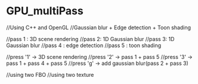 # GPU_multiPass
//Using C++ and OpenGL
//Gaussian blur + Edge detection + Toon shading

//pass 1 : 3D scene rendering
//pass 2: 1D Gaussian blur
//pass 3: 1D Gaussian blur
//pass 4 : edge detection
//pass 5 : toon shading

//press '1' -> 3D scene rendering
//press '2' -> pass 1 + pass 5
//press '3' -> pass 1 + pass 4 + pass 5
//press 'g' -> add gaussian blur(pass 2 + pass 3)

//using two FBO
//using two texture
